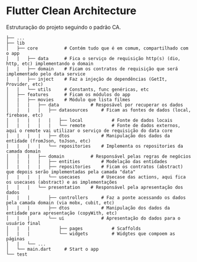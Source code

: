 
# Flutter Clean Architecture

Estruturação do projeto seguindo o padrão CA.

    ├── ...
    ├── lib
    │   ├── core          # Contém tudo que é em comum, compartilhado com o app
    │   |   ├── data      # Fica o serviço de requisição http(s) (dio, http, etc) implementando o domain
    │   |   ├── domain    # Ficam os contratos de requisição que será implementado pelo data service
    │   |   ├── inject    # Faz a injeção de dependências (GetIt, Provider, etc)
    │   |   └── utils     # Constants, func genéricas, etc
    │   ├── features      # Ficam os módulos do app
    │   |   ├── movies    # Módulo que lista filmes
    │   │   |   ├── data            # Resposável por recuperar os dados
    │   |   |   |   ├── datasources     # Ficam as fontes de dados (local, firebase, etc)
    │   |   |   |   |   ├── local           # Fonte de dados locais
    │   |   |   |   |   └── remote          # Fonte de dados externos, aqui o remote vai utilizar o serviço de requisição do data core
    │   |   |   |   ├── dtos            # Manipulação dos dados da entidade (fromJson, toJson, etc)
    │   |   |   |   └── repositories    # Implementa os repositories da camada domain
    │   │   |   ├── domain          # Responsável pelas regras de negócios
    │   |   |   |   ├── entities        # Modelação das entidades
    │   |   |   |   ├── repositories    # Ficam os contratos (abstract) que depois serão implementadas pela camada "data"
    │   |   |   |   └── usecases        # Usecase das actions, aqui fica os usecases (abstract) e as implementações 
    │   │   |   └── presentation    # Responsável pela apresentação dos dados 
    │   |   |       ├── controllers     # Faz a ponte acessando os dados pela camada domain (via mobx, cubit, etc)
    │   |   |       ├── dtos            # Manipulação dos dados da entidade para apresentação (copyWith, etc)
    │   |   |       └── ui              # Apresentação do dados para o usuário final
    │   |   |           ├── pages           # Scaffolds
    │   |   |           └── widgets         # Widgtes que compoem as páginas
    │   |   └── ...
    │   └── main.dart     # Start o app
    └── test
